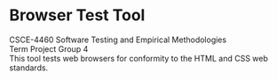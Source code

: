 # Browser Test Tool
CSCE-4460 Software Testing and Empirical Methodologies<br/>
Term Project Group 4<br/>
This tool tests web browsers for conformity to the HTML and CSS web standards.